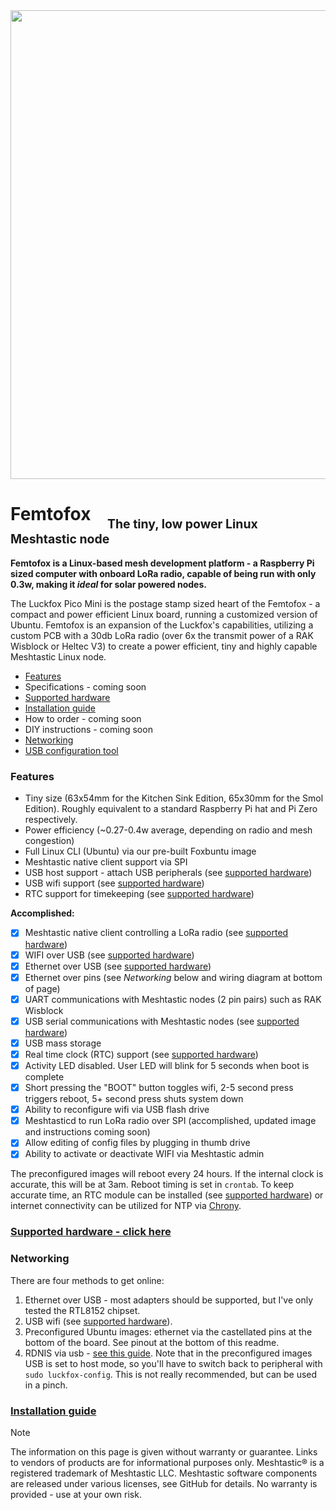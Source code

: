 <img src="assets/images/KSE_side_shot.png" width="750">


# Femtofox &nbsp;&nbsp;&nbsp;<sub><sub>The tiny, low power Linux Meshtastic node
**Femtofox is a Linux-based mesh development platform - a Raspberry Pi sized computer with onboard LoRa radio, capable of being run with only 0.3w, making it *ideal* for solar powered nodes.**

The Luckfox Pico Mini is the postage stamp sized heart of the Femtofox - a compact and power efficient Linux board, running a customized version of Ubuntu. Femtofox is an expansion of the Luckfox's capabilities, utilizing a custom PCB with a 30db LoRa radio (over 6x the transmit power of a RAK Wisblock or Heltec V3) to create a power efficient, tiny and highly capable Meshtastic Linux node.

- [Features](#features)
- Specifications - coming soon
- [Supported hardware](./supported_hardware.md)
- [Installation guide](./foxbuntu_install.md)
- How to order - coming soon
- DIY instructions - coming soon
- [Networking](#networking)
- [USB configuration tool](./usb_config.md) 

### Features
* Tiny size (63x54mm for the Kitchen Sink Edition, 65x30mm for the Smol Edition). Roughly equivalent to a standard Raspberry Pi hat and Pi Zero respectively.
* Power efficiency (~0.27-0.4w average, depending on radio and mesh congestion)
* Full Linux CLI (Ubuntu) via our pre-built Foxbuntu image
* Meshtastic native client support via SPI
* USB host support - attach USB peripherals (see [supported hardware](supported_hardware.md))
* USB wifi support (see [supported hardware](supported_hardware.md))
* RTC support for timekeeping (see [supported hardware](supported_hardware.md))

**Accomplished:**
- [x] Meshtastic native client controlling a LoRa radio (see [supported hardware](supported_hardware.md))
- [x] WIFI over USB (see [supported hardware](supported_hardware.md))
- [x] Ethernet over USB (see [supported hardware](supported_hardware.md))
- [x] Ethernet over pins (see *Networking* below and wiring diagram at bottom of page)
- [x] UART communications with Meshtastic nodes (2 pin pairs) such as RAK Wisblock
- [x] USB serial communications with Meshtastic nodes (see [supported hardware](supported_hardware.md))
- [x] USB mass storage
- [x] Real time clock (RTC) support (see [supported hardware](supported_hardware.md))
- [x] Activity LED disabled. User LED will blink for 5 seconds when boot is complete
- [x] Short pressing the "BOOT" button toggles wifi, 2-5 second press triggers reboot, 5+ second press shuts system down
- [x] Ability to reconfigure wifi via USB flash drive
- [x] Meshtasticd to run LoRa radio over SPI (accomplished, updated image and instructions coming soon)
- [x] Allow editing of config files by plugging in thumb drive
- [x] Ability to activate or deactivate WIFI via Meshtastic admin

The preconfigured images will reboot every 24 hours. If the internal clock is accurate, this will be at 3am. Reboot timing is set in `crontab`. To keep accurate time, an RTC module can be installed (see [supported hardware](supported_hardware.md)) or internet connectivity can be utilized for NTP via [Chrony](https://chrony-project.org/).

### [Supported hardware - click here](supported_hardware.md)

### Networking
There are four methods to get online:
1. Ethernet over USB - most adapters should be supported, but I've only tested the RTL8152 chipset.
2. USB wifi  (see [supported hardware](supported_hardware.md)).
3. Preconfigured Ubuntu images: ethernet via the castellated pins at the bottom of the board. See pinout at the bottom of this readme.
4. RDNIS via usb - [see this guide](https://web.archive.org/web/20241006173648/https://wiki.luckfox.com/Luckfox-Pico/Luckfox-Pico-Network-Sharing-1/). Note that in the preconfigured images USB is set to host mode, so you'll have to switch back to peripheral with `sudo luckfox-config`. This is not really recommended, but can be used in a pinch.

### [Installation guide](foxbuntu_install.md)

> [!NOTE]
> The information on this page is given without warranty or guarantee. Links to vendors of products are for informational purposes only.
> Meshtastic® is a registered trademark of Meshtastic LLC. Meshtastic software components are released under various licenses, see GitHub for details. No warranty is provided - use at your own risk.
<!--stackedit_data:
eyJoaXN0b3J5IjpbMTE3Mjg3OTE0N119
-->

